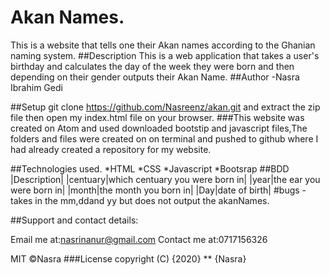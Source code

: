 # Akan Names.
This is a website that tells one their Akan names according to the Ghanian naming system.
##Description
This is a web application that takes a user's birthday and calculates the day of the week they were born and then depending on their gender outputs their Akan Name.
##Author
-Nasra Ibrahim Gedi

##Setup
git clone https://github.com/Nasreenz/akan.git and extract the zip file then open my index.html file on your browser.
###This website was created on Atom and used downloaded bootstip and javascript files,The folders and files were created on on terminal and pushed to github where I had already created a repository for my website.

##Technologies used.
*HTML
*CSS
*Javascript
*Bootsrap
##BDD
|Description|
|centuary|which centuary you were born in|
|year|the ear you were born in|
|month|the month you born in|
|Day|date of birth|
#bugs
-takes in the mm,ddand yy but does not output the akanNames.

##Support and contact details:

Email me at:nasrinanur@gmail.com
Contact me at:0717156326

MIT &COPY;Nasra
###License
copyright (C) {2020} ** {Nasra}
